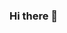 ### Hi there 👋

<!--
![Harikrishna's github stats](https://github-readme-stats.vercel.app/api?username=hryxna&show_icons=true)
-->

<!--
<a href="https://dev.to/hryxna">
  <img src="https://d2fltix0v2e0sb.cloudfront.net/dev-badge.svg" alt="Harikrishna's DEV Profile" height="30" width="30">
</a>
-->
<!--
**hryxna/hryxna** is a ✨ _special_ ✨ repository because its `README.md` (this file) appears on your GitHub profile.

Here are some ideas to get you started:

- 🔭 I’m currently working on ...
- 🌱 I’m currently learning ...
- 👯 I’m looking to collaborate on ...
- 🤔 I’m looking for help with ...
- 💬 Ask me about ...
- 📫 How to reach me: ...
- 😄 Pronouns: ...
- ⚡ Fun fact: ...
-->
